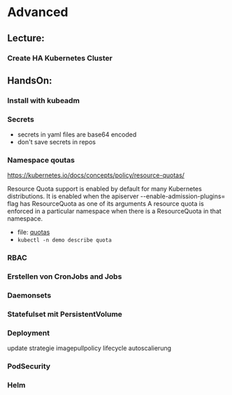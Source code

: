 # Advanced

## Lecture:

### Create HA Kubernetes Cluster

## HandsOn:

### Install with kubeadm

### Secrets

 - secrets in yaml files are base64 encoded
 - don't save secrets in repos

### Namespace qoutas

https://kubernetes.io/docs/concepts/policy/resource-quotas/

Resource Quota support is enabled by default for many Kubernetes distributions. It is enabled when the apiserver --enable-admission-plugins= flag has ResourceQuota as one of its arguments
A resource quota is enforced in a particular namespace when there is a ResourceQuota in that namespace.

- file: [quotas](k8s/namespace_quotas.yaml)
- `kubectl -n demo describe quota`

### RBAC

### Erstellen von CronJobs and Jobs


### Daemonsets

### Statefulset mit PersistentVolume

### Deployment 

update strategie
imagepullpolicy
lifecycle
autoscalierung

### PodSecurity

### Helm
